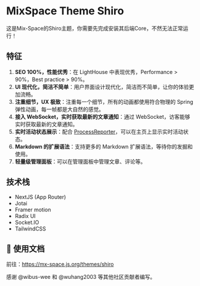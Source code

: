 # MixSpace Theme Shiro

这是Mix-Space的Shiro主题，你需要先完成安装其后端Core，不然无法正常运行！

## 特征

1. **SEO 100%，性能优秀**：在 LightHouse 中表现优秀，Performance > 90%，Best practice > 90%。
2. **UI 现代化，简洁不简单**：用户界面设计现代化，简洁而不简单，让你的体验更加流畅。
3. **注重细节，UX 极致**：注重每一个细节，所有的动画都使用符合物理的 Spring 弹性动画，每一帧都是大自然的感觉。
4. **接入 WebSocket，实时获取最新的文章通知**：通过 WebSocket，访客能够实时获取最新的文章通知。
5. **实时活动状态展示**：配合 [ProcessReporter](https://github.com/mx-space/ProcessReporterMac)，可以在主页上显示实时活动状态。
6. **Markdown 的扩展语法**：支持更多的 Markdown 扩展语法，等待你的发掘和使用。
7. **轻量级管理面板**：可以在管理面板中管理文章、评论等。

## 技术栈

- NextJS (App Router)
- Jotai
- Framer motion
- Radix UI
- Socket.IO
- TailwindCSS

## 📄 使用文档

前往：https://mx-space.js.org/themes/shiro

感谢 @wibus-wee 和 @wuhang2003 等其他社区贡献者编写。
